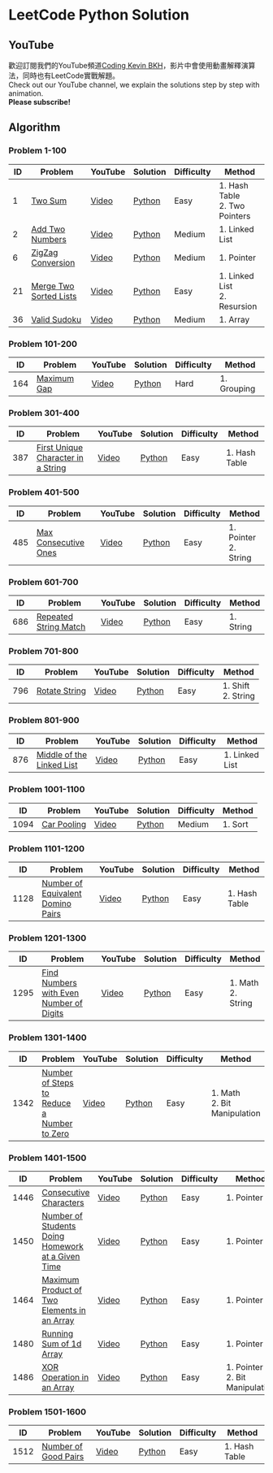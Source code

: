 # LeetCode Python Solution

## YouTube

歡迎訂閱我們的YouTube頻道[Coding Kevin BKH](https://www.youtube.com/channel/UCrLyxqR_OTny2PQLAAjEmjg/)，影片中會使用動畫解釋演算法，同時也有LeetCode實戰解題。 <br>
Check out our YouTube channel, we explain the solutions step by step with animation. <br>
**Please subscribe!**

## Algorithm

### Problem 1-100

| ID | Problem | YouTube | Solution | Difficulty | Method |
| -- | ------- | ------- | -------- | ---------- | ------ |
| 1 | [Two Sum](https://leetcode.com/problems/two-sum/) | [Video](https://youtu.be/fNSFSUfBILY) | [Python](/python/problems-0001-0100/0001-two-sum.py) | Easy | 1. Hash Table <br> 2. Two Pointers |
| 2 | [Add Two Numbers](https://leetcode.com/problems/add-two-numbers/) | [Video](https://youtu.be/ZgTOSvc-Z1c) | [Python](/python/problems-0001-0100/0002-add-two-numbers.py) | Medium | 1. Linked List |
| 6 | [ZigZag Conversion](https://leetcode.com/problems/zigzag-conversion/) | [Video](https://youtu.be/bxWrnTLStkg) | [Python](/python/problems-0001-0100/0006-zigzag-conversion.py) | Medium | 1. Pointer |
| 21 | [Merge Two Sorted Lists](https://leetcode.com/problems/merge-two-sorted-lists/) | [Video](https://youtu.be/h_VY1eokFBc) | [Python](/python/problems-0001-0100/0021-merge-two-sorted-lists.py) | Easy | 1. Linked List <br> 2. Resursion |
| 36 | [Valid Sudoku](https://leetcode.com/problems/valid-sudoku/) | [Video](https://youtu.be/GqeQFpG-7q0) | [Python](/python/problems-0001-0100/0036-valid-sudoku.py) | Medium | 1. Array |

### Problem 101-200

| ID | Problem | YouTube | Solution | Difficulty | Method |
| -- | ------- | ------- | -------- | ---------- | ------ |
| 164 | [Maximum Gap](https://leetcode.com/problems/maximum-gap/) | [Video](https://youtu.be/qN0qvtFbCYw) | [Python](/python/problems-0101-0200/0164-maximum-gap.py) | Hard | 1. Grouping |

### Problem 301-400

| ID | Problem | YouTube | Solution | Difficulty | Method |
| -- | ------- | ------- | -------- | ---------- | ------ |
| 387 | [First Unique Character in a String](https://leetcode.com/problems/first-unique-character-in-a-string/) | [Video](https://youtu.be/xq_Y_uqpwPs) | [Python](/python/problems-0301-0400/0387-first-unique-character-in-a-string.py) | Easy | 1. Hash Table |

### Problem 401-500

| ID | Problem | YouTube | Solution | Difficulty | Method |
| -- | ------- | ------- | -------- | ---------- | ------ |
| 485 | [Max Consecutive Ones](https://leetcode.com/problems/max-consecutive-ones/) | [Video](https://youtu.be/_l5aRR04Yuc) | [Python](/python/problems-0401-0500/0485-max-consecutive-ones.py) | Easy | 1. Pointer <br> 2. String |

### Problem 601-700

| ID | Problem | YouTube | Solution | Difficulty | Method |
| -- | ------- | ------- | -------- | ---------- | ------ |
| 686 | [Repeated String Match](https://leetcode.com/problems/repeated-string-match/) | [Video](https://youtu.be/l1j01Z1AOAU) | [Python](/python/problems-0601-0700/0686-repeated-string-match.py) | Easy | 1. String |

### Problem 701-800

| ID | Problem | YouTube | Solution | Difficulty | Method |
| -- | ------- | ------- | -------- | ---------- | ------ |
| 796 | [Rotate String](https://leetcode.com/problems/rotate-string/) | [Video](https://youtu.be/zqNewqfahcY) | [Python](/python/problems-0701-0800/0796-rotate-string.py) | Easy | 1. Shift <br> 2. String |

### Problem 801-900

| ID | Problem | YouTube | Solution | Difficulty | Method |
| -- | ------- | ------- | -------- | ---------- | ------ |
| 876 | [Middle of the Linked List](https://leetcode.com/problems/middle-of-the-linked-list/) | [Video](https://youtu.be/6fWH6Laiyzw) | [Python](/python/problems-0801-0900/0876-middle-of-the-linked-list.py) | Easy | 1. Linked List |

### Problem 1001-1100

| ID | Problem | YouTube | Solution | Difficulty | Method |
| -- | ------- | ------- | -------- | ---------- | ------ |
| 1094 | [Car Pooling](https://leetcode.com/problems/car-pooling/) | [Video](https://youtu.be/iAAZNizsqiM) | [Python](/python/problems-1001-1100/1094-car-pooling.py) | Medium | 1. Sort |

### Problem 1101-1200

| ID | Problem | YouTube | Solution | Difficulty | Method |
| -- | ------- | ------- | -------- | ---------- | ------ |
| 1128 | [Number of Equivalent Domino Pairs](https://leetcode.com/problems/number-of-equivalent-domino-pairs/) | [Video](https://youtu.be/w-20La0b2F4) | [Python](/python/problems-1101-1200/1128-number-of-equivalent-domino-pairs.py) | Easy | 1. Hash Table |

### Problem 1201-1300

| ID | Problem | YouTube | Solution | Difficulty | Method |
| -- | ------- | ------- | -------- | ---------- | ------ |
| 1295 | [Find Numbers with Even Number of Digits](https://leetcode.com/problems/find-numbers-with-even-number-of-digits/) | [Video](https://youtu.be/db7BLKRPA0A) | [Python](/python/problems-1201-1300/1295-find-numbers-with-even-number-of-digits.py) | Easy | 1. Math <br> 2. String |

### Problem 1301-1400

| ID | Problem | YouTube | Solution | Difficulty | Method |
| -- | ------- | ------- | -------- | ---------- | ------ |
| 1342 | [Number of Steps to Reduce a Number to Zero](https://leetcode.com/problems/number-of-steps-to-reduce-a-number-to-zero/) | [Video](https://youtu.be/xdpp9tH_sPQ) | [Python](/python/problems-1301-1400/1342-number-of-steps-to-reduce-a-number-to-zero.py) | Easy | 1. Math <br> 2. Bit Manipulation |

### Problem 1401-1500

| ID | Problem | YouTube | Solution | Difficulty | Method |
| -- | ------- | ------- | -------- | ---------- | ------ |
| 1446 | [Consecutive Characters](https://leetcode.com/problems/consecutive-characters/) | [Video](https://youtu.be/d5s_fkIEAPg) | [Python](/python/problems-1401-1500/1446-consecutive-characters.py) | Easy | 1. Pointer |
| 1450 | [Number of Students Doing Homework at a Given Time](https://leetcode.com/problems/number-of-students-doing-homework-at-a-given-time/) | [Video](https://youtu.be/MHSgk50ps70) | [Python](/python/problems-1401-1500/1450-number-of-students-doing-homework-at-a-given-time.py) | Easy | 1. Pointer |
| 1464 | [Maximum Product of Two Elements in an Array ](https://leetcode.com/problems/maximum-product-of-two-elements-in-an-array/) | [Video](https://youtu.be/UJMbLuOaeqg) | [Python](/python/problems-1401-1500/1464-maximum-product-of-two-elements-in-an-array.py) | Easy | 1. Pointer |
| 1480 | [Running Sum of 1d Array](https://leetcode.com/problems/running-sum-of-1d-array/) | [Video](https://youtu.be/wVztKtQ5z6A) | [Python](/python/problems-1401-1500/1480-running-sum-of-1d-array.py) | Easy | 1. Pointer |
| 1486 | [XOR Operation in an Array](https://leetcode.com/problems/xor-operation-in-an-array/) | [Video](https://youtu.be/QV5qfVcJUD0) | [Python](/python/problems-1401-1500/1486-xor-operation-in-an-array.py) | Easy | 1. Pointer <br> 2. Bit Manipulation |

### Problem 1501-1600

| ID | Problem | YouTube | Solution | Difficulty | Method |
| -- | ------- | ------- | -------- | ---------- | ------ |
| 1512 | [Number of Good Pairs](https://leetcode.com/problems/number-of-good-pairs/) | [Video](https://youtu.be/ryykpSW-g4M) | [Python](/python/problems-1501-1600/1512-number-of-good-pairs.py) | Easy | 1. Hash Table |
